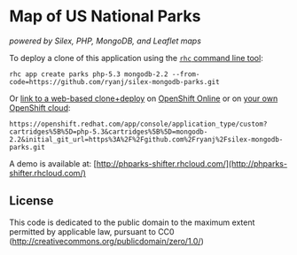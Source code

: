 # Map of US National Parks
*powered by Silex, PHP, MongoDB, and Leaflet maps*

To deploy a clone of this application using the [`rhc` command line tool](http://rubygems.org/gems/rhc):

    rhc app create parks php-5.3 mongodb-2.2 --from-code=https://github.com/ryanj/silex-mongodb-parks.git
    
Or [link to a web-based clone+deploy](https://openshift.redhat.com/app/console/application_type/custom?cartridges%5B%5D=php-5.3&cartridges%5B%5D=mongodb-2.2&initial_git_url=https%3A%2F%2Fgithub.com%2Fryanj%2Fsilex-mongodb-parks.git) on [OpenShift Online](http://OpenShift.com) or on [your own OpenShift cloud](http://openshift.github.io): 

    https://openshift.redhat.com/app/console/application_type/custom?cartridges%5B%5D=php-5.3&cartridges%5B%5D=mongodb-2.2&initial_git_url=https%3A%2F%2Fgithub.com%2Fryanj%2Fsilex-mongodb-parks.git

A demo is available at: [http://phparks-shifter.rhcloud.com/](http://phparks-shifter.rhcloud.com/)

## License
This code is dedicated to the public domain to the maximum extent permitted by applicable law, pursuant to CC0 (http://creativecommons.org/publicdomain/zero/1.0/)
